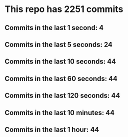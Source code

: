 # This repo has 2251 commits

## Commits in the last 1 second: 4
## Commits in the last 5 seconds: 24
## Commits in the last 10 seconds: 44
## Commits in the last 60 seconds: 44
## Commits in the last 120 seconds: 44
## Commits in the last 10 minutes: 44
## Commits in the last 1 hour: 44
